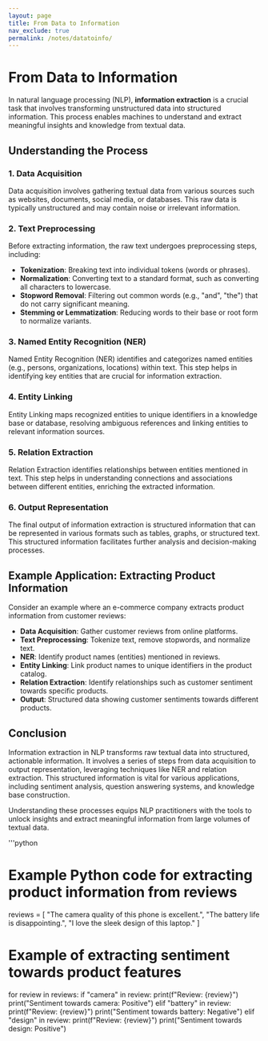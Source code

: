 ```yaml
---
layout: page
title: From Data to Information
nav_exclude: true
permalink: /notes/datatoinfo/
---
```


# From Data to Information

In natural language processing (NLP), **information extraction** is a crucial task that involves transforming unstructured data into structured information. This process enables machines to understand and extract meaningful insights and knowledge from textual data.

## Understanding the Process

### 1. Data Acquisition

Data acquisition involves gathering textual data from various sources such as websites, documents, social media, or databases. This raw data is typically unstructured and may contain noise or irrelevant information.

### 2. Text Preprocessing

Before extracting information, the raw text undergoes preprocessing steps, including:

- **Tokenization**: Breaking text into individual tokens (words or phrases).
- **Normalization**: Converting text to a standard format, such as converting all characters to lowercase.
- **Stopword Removal**: Filtering out common words (e.g., "and", "the") that do not carry significant meaning.
- **Stemming or Lemmatization**: Reducing words to their base or root form to normalize variants.

### 3. Named Entity Recognition (NER)

Named Entity Recognition (NER) identifies and categorizes named entities (e.g., persons, organizations, locations) within text. This step helps in identifying key entities that are crucial for information extraction.

### 4. Entity Linking

Entity Linking maps recognized entities to unique identifiers in a knowledge base or database, resolving ambiguous references and linking entities to relevant information sources.

### 5. Relation Extraction

Relation Extraction identifies relationships between entities mentioned in text. This step helps in understanding connections and associations between different entities, enriching the extracted information.

### 6. Output Representation

The final output of information extraction is structured information that can be represented in various formats such as tables, graphs, or structured text. This structured information facilitates further analysis and decision-making processes.

## Example Application: Extracting Product Information

Consider an example where an e-commerce company extracts product information from customer reviews:

- **Data Acquisition**: Gather customer reviews from online platforms.
- **Text Preprocessing**: Tokenize text, remove stopwords, and normalize text.
- **NER**: Identify product names (entities) mentioned in reviews.
- **Entity Linking**: Link product names to unique identifiers in the product catalog.
- **Relation Extraction**: Identify relationships such as customer sentiment towards specific products.
- **Output**: Structured data showing customer sentiments towards different products.

## Conclusion

Information extraction in NLP transforms raw textual data into structured, actionable information. It involves a series of steps from data acquisition to output representation, leveraging techniques like NER and relation extraction. This structured information is vital for various applications, including sentiment analysis, question answering systems, and knowledge base construction.

Understanding these processes equips NLP practitioners with the tools to unlock insights and extract meaningful information from large volumes of textual data.


'''python
# Example Python code for extracting product information from reviews

reviews = [
    "The camera quality of this phone is excellent.",
    "The battery life is disappointing.",
    "I love the sleek design of this laptop."
]

# Example of extracting sentiment towards product features
for review in reviews:
    if "camera" in review:
        print(f"Review: {review}")
        print("Sentiment towards camera: Positive")
    elif "battery" in review:
        print(f"Review: {review}")
        print("Sentiment towards battery: Negative")
    elif "design" in review:
        print(f"Review: {review}")
        print("Sentiment towards design: Positive")

